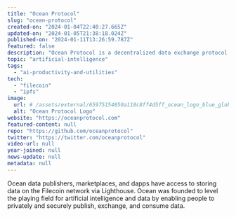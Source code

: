 ```yaml
---
title: "Ocean Protocol"
slug: "ocean-protocol"
created-on: "2024-01-04T22:40:27.665Z"
updated-on: "2024-01-05T21:38:18.024Z"
published-on: "2024-01-11T13:26:59.787Z"
featured: false
description: "Ocean Protocol is a decentralized data exchange protocol to unlock data for AI."
topic: "artificial-intelligence"
tags:
  - "ai-productivity-and-utilities"
tech:
  - "filecoin"
  - "ipfs"
image:
  url: # /assets/external/65975154850a118c8ff4d5ff_ocean_logo_blue_globe_no_text-1.png
  alt: "Ocean Protocol Logo"
website: "https://oceanprotocol.com"
featured-content: null
repo: "https://github.com/oceanprotocol"
twitter: "https://twitter.com/oceanprotocol"
video-url: null
year-joined: null
news-update: null
metadata: null
---
```


Ocean data publishers, marketplaces, and dapps have access to storing data on the Filecoin network via Lighthouse. Ocean was founded to level the playing field for artificial intelligence and data by enabling people to privately and securely publish, exchange, and consume data.
